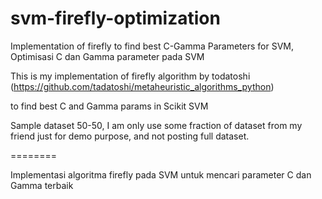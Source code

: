 # svm-firefly-optimization
Implementation of firefly to find best C-Gamma Parameters for SVM, Optimisasi C dan Gamma parameter pada SVM

This is my implementation of firefly algorithm by todatoshi (https://github.com/tadatoshi/metaheuristic_algorithms_python) 

to find best C and Gamma params in Scikit SVM

Sample dataset 50-50, I am only use some fraction of dataset from my friend just for demo purpose, and not posting full dataset.

========

Implementasi algoritma firefly pada SVM untuk mencari parameter C dan Gamma terbaik
